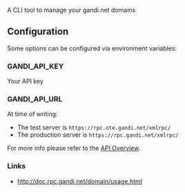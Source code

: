A CLI tool to manage your gandi.net domains

## Configuration

Some options can be configured via environment variables:

### GANDI_API_KEY

Your API key

### GANDI_API_URL

At time of writing:

* The test server is `https://rpc.ote.gandi.net/xmlrpc/`
* The production server is `https://rpc.gandi.net/xmlrpc/`

For more info please refer to the
[API Overview](http://doc.rpc.gandi.net/overview.html#introduction).

### Links

* http://doc.rpc.gandi.net/domain/usage.html
